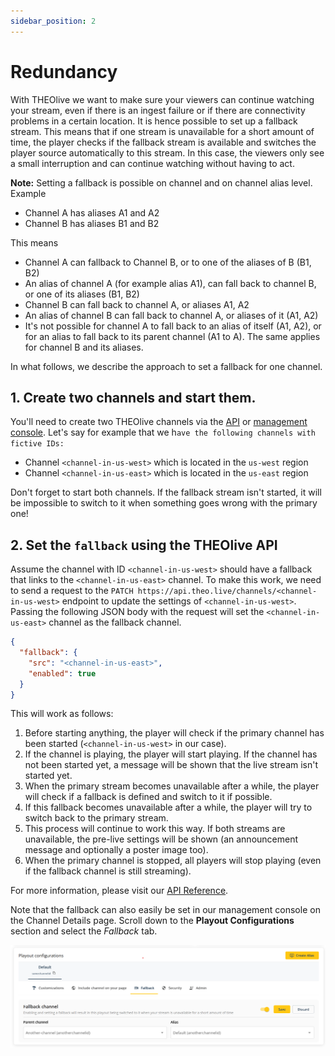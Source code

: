 ```yaml
---
sidebar_position: 2
---
```


# Redundancy

With THEOlive we want to make sure your viewers can continue watching your stream, even if there is an ingest failure or if there are connectivity problems in a certain location. It is hence possible to set up a fallback stream. This means that if one stream is unavailable for a short amount of time, the player checks if the fallback stream is available and switches the player source automatically to this stream. In this case, the viewers only see a small interruption and can continue watching without having to act.

**Note:** Setting a fallback is possible on channel and on channel alias level. Example

- Channel A has aliases A1 and A2
- Channel B has aliases B1 and B2

This means

- Channel A can fallback to Channel B, or to one of the aliases of B (B1, B2)
- An alias of channel A (for example alias A1), can fall back to channel B, or one of its aliases (B1, B2)
- Channel B can fall back to channel A, or aliases A1, A2
- An alias of channel B can fall back to channel A, or aliases of it (A1, A2)
- It's not possible for channel A to fall back to an alias of itself (A1, A2), or for an alias to fall back to its parent channel (A1 to A). The same applies for channel B and its aliases.

In what follows, we describe the approach to set a fallback for one channel.

## 1. Create two channels and start them.

You'll need to create two THEOlive channels via the [API](https://developers.theo.live/reference/create-channel) or [management console](https://console.theo.live/). Let's say for example that we h`ave the following channels with fictive IDs:`

- Channel `<channel-in-us-west>` which is located in the `us-west` region
- Channel `<channel-in-us-east>` which is located in the `us-east` region

Don't forget to start both channels. If the fallback stream isn't started, it will be impossible to switch to it when something goes wrong with the primary one!

## 2. Set the `fallback` using the THEOlive API

Assume the channel with ID `<channel-in-us-west>` should have a fallback that links to the `<channel-in-us-east>` channel. To make this work, we need to send a request to the `PATCH https://api.theo.live/channels/<channel-in-us-west>` endpoint to update the settings of `<channel-in-us-west>`. Passing the following JSON body with the request will set the `<channel-in-us-east>` channel as the fallback channel.

```json
{
  "fallback": {
    "src": "<channel-in-us-east>",
    "enabled": true
  }
}
```

This will work as follows:

1. Before starting anything, the player will check if the primary channel has been started (`<channel-in-us-west>` in our case).
2. If the channel is playing, the player will start playing. If the channel has not been started yet, a message will be shown that the live stream isn't started yet.
3. When the primary stream becomes unavailable after a while, the player will check if a fallback is defined and switch to it if possible.
4. If this fallback becomes unavailable after a while, the player will try to switch back to the primary stream.
5. This process will continue to work this way. If both streams are unavailable, the pre-live settings will be shown (an announcement message and optionally a poster image too).
6. When the primary channel is stopped, all players will stop playing (even if the fallback channel is still streaming).

For more information, please visit our [API Reference](https://developers.theo.live/reference/update-channel).

Note that the fallback can also easily be set in our management console on the Channel Details page. Scroll down to the **Playout Configurations** section and select the _Fallback_ tab.

![Setting a fallback through the management console](../assets/img/8d77256-Screenshot_2023-06-28_131652.png)
